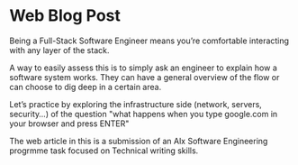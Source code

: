 # Web Blog Post
Being a Full-Stack Software Engineer means you’re comfortable interacting with any layer of the stack.

A way to easily assess this is to simply ask an engineer to explain how a software system works. They can have a general overview of the flow or can choose to dig deep in a certain area.

Let’s practice by exploring the infrastructure side (network, servers, security…) of the question "what happens when you type google.com in your browser and press ENTER"

The web article in this is a submission of an Alx Software Engineering progrmme task focused on Technical writing skills.

